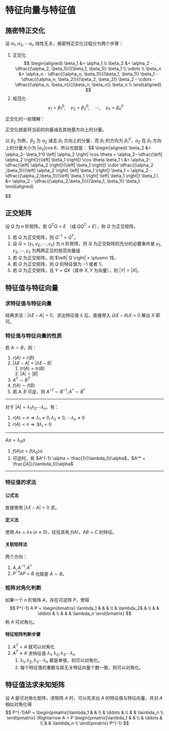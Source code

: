 # 特征向量与特征值   
## 施密特正交化
设 $\alpha_1, \alpha_2, \cdots \alpha_n$ 线性无关，施密特正交化过程分为两个步骤：
1. 正交化
$$
\begin{aligned}
\beta_1 &= \alpha_1 \\ 
\beta_2 &= \alpha_2 - \dfrac{(\alpha_2, \beta_1)}{(\beta_1, \beta_1)} \beta_1 \\
\vdots \\
\beta_n &= \alpha_n - \dfrac{(\alpha_n, \beta_1)}{(\beta_1, \beta_1)} \beta_1 - \dfrac{(\alpha_n, \beta_2)}{(\beta_2, \beta_2)} \beta_2 - \cdots - \dfrac{(\alpha_n, \beta_n)}{(\beta_n, \beta_n)} \beta_n \\  
\end{aligned}
$$
2. 规范化
$$
\gamma_1 = \beta_1^0 ,\quad \gamma_2 = \beta_2^0 ,\quad \cdots ,\quad \gamma_n = \beta_n^0 \quad
$$

正交化的一些理解：

正交化就是将当前的向量减去其他基方向上的分量。

以 $\beta_2$ 为例，$\beta_2$ 为 $\alpha_2$ 减去 $\beta_1$ 方向上的分量，而 $\beta_1$ 的方向为 $\beta_1^0$，$\alpha_2$ 在 $\beta_1$ 方向上的分量大小为 $\left| \alpha_2 \right|\cos \theta$，所以也就是：
$$
\begin{aligned}
\beta_2 
&= \alpha_2- \beta_1^0 \left| \alpha_2 \right| \cos \theta 
= \alpha_2- \dfrac{\left| \alpha_2 \right|}{\left| \beta_1 \right|} \cos \theta \beta_1 \\
&= \alpha_2- \dfrac{\left| \alpha_2 \right|}{\left| \beta_1 \right|} \cdot \dfrac{(\alpha_2 ,\beta_1)}{\left| \alpha_2 \right| \left| \beta_1 \right|} \beta_1 
= \alpha_2 - \dfrac{(\alpha_2,\beta_1)}{\left| \beta_1 \right| \left| \beta_1 \right|} \beta_1 \\
&= \alpha_2 - \dfrac{(\alpha_2,\beta_1)}{(\beta_1, \beta_1)} \beta_1
\end{aligned}

$$
## 正交矩阵
设 $Q$ 为 $n$ 阶矩阵，若 $Q^\mathrm{T}Q = E$ （或 $QQ^\mathrm{T} = E$），称 $Q$ 为正交矩阵。
1. 若 $Q$ 为正交矩阵，则 $Q^{-1} = Q^\mathrm{T}$。
2. 设 $Q = (\gamma_1, \gamma_2, \cdots, \gamma_n)$ 为 $n$ 阶矩阵，则 $Q$ 为正交矩阵的充分的必要条件是 $\gamma_1, \gamma_2, \cdots, \gamma_n$ 为两两正交的规范向量组
3. 若 $Q$ 为正交矩阵，则 $\left| Q \right| = \plusmn 1$。
4. 若 $Q$ 为正交矩阵，则 $Q$ 的特征值为 $-1$ 或者 $1$。
5. 若 $Q$ 为正交矩阵，且 $Y = QX$（其中 $X, Y$ 为向量），则 $\left| Y \right| = \left| X \right|$。


## 特征值与特征向量
### 求特征值与特征向量
经典求法：$|\lambda E - A| = 0$，求出特征值 $\lambda$ 后，直接带入 $(\lambda E - A)X = 0$ 解出 $X$ 即可。
### 特征值与特征向量的性质
若 $A \sim B$，则：
1. $r(A) = r(B)$ 
2. $\left| \lambda E - A \right| = \left| \lambda E - B \right|$ 
   1. $tr(A) = tr(B)$ 
   2. $\left| A \right| = \left| B \right|$ 
3. $A^T \sim B^T$ 
4. $f(A) \sim f(B)$ 
5. 若 $A, B$ 可逆，则 $A^{-1} \sim B^{-1}, A^* \sim B^*$
---
对于 $\left| A \right| = \lambda_1\lambda_2\cdots\lambda_n$，有：
1. $r(A) = n \Rightarrow \lambda_1 \ne 0, \lambda_2 \ne 0, \cdots \lambda_n \ne 0$ 
2. $r(A) < n \Rightarrow \exists \lambda_i = 0$
---
$A\alpha = \lambda_0\alpha$ 
1. $f(A) \alpha = f(\lambda_0) \alpha$ 
2. 可逆时，有 $A^{-1} \alpha = \frac{1}{\lambda_0}\alpha$，$A^* = \frac{|A|}{\lambda_0}\alpha$
---  
### 特征值的求法
#### 公式法 
直接使用 $|\lambda E - A| = 0$ 求。 
#### 定义法
使用 $Ax = \lambda x \  (x \ne 0)$，往往具有 $f(A)$，$AB = C$ 的特征。 
#### 关联矩阵法
两个方向：
1. $A, A^{-1}, A^*$ 
2. $P^{-1}AP = B$ 也就是 $A \sim B$。


### 矩阵对角化判断
如果一个 $n$ 阶矩阵 $A$，存在可逆阵 $P$，使得
$$
P^{-1} A P = 
\begin{bmatrix}
 \lambda_1 &  &  & \\
  &  \lambda_2&  & \\
  &  &  \ddots & \\
  &  &  & \lambda_n
\end{bmatrix}
$$
称 $A$ 可对角化。

#### 特征矩阵判断步骤
1. $A^T = A$ 就可以对角化
2. $A^T \ne A$ 求特征值 $\lambda_1, \lambda_2, \lambda_3 \cdots \lambda_n$
   1. $\lambda_1, \lambda_2, \lambda_3 \cdots \lambda_n$ 都是单值，则可以对角化。
   2. 每个特征值的重数与其无关特征向量个数一致，则可以对角化。

## 特征值法求未知矩阵
设 $A$ 是可对角化矩阵，求矩阵 $A$ 时，可以先求出 $A$ 的特征值与特征向量，并对 $A$ 相似对角化得
$$
P^{-1}AP = \begin{pmatrix}\lambda_1 &  &  \\  & \ddots &  \\  &  & \lambda_n \\ \end{pmatrix}
\Rightarrow
A = P \begin{pmatrix}\lambda_1 &  &  \\  & \ddots &  \\  &  & \lambda_n \\ \end{pmatrix} P^{-1}
$$
